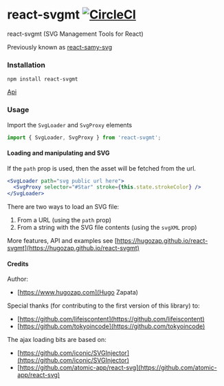 

# react-svgmt  [![CircleCI](https://circleci.com/gh/hugozap/react-svgmt.svg?style=svg)](https://circleci.com/gh/hugozap/react-svgmt)

react-svgmt (SVG Management Tools for React)

Previously known as [react-samy-svg](https://github.com/hugozap/react-samy-svg)

### Installation

```
npm install react-svgmt

```

[Api](https://hugozap.github.io/react-svgmt/#api)

### Usage

Import the `SvgLoader` and `SvgProxy` elements

```js
import { SvgLoader, SvgProxy } from 'react-svgmt';
```

#### Loading and manipulating and SVG

If the `path` prop is used, then the asset will be fetched from the url. 


```jsx
<SvgLoader path="svg public url here">
  <SvgProxy selector="#Star" stroke={this.state.strokeColor} />
</SvgLoader>

```

There are two ways to load an SVG file:

1) From a URL (using the `path` prop)
2) From a string with the SVG file contents (using the `svgXML` prop)

More features, API and examples see [https://hugozap.github.io/react-svgmt](https://hugozap.github.io/react-svgmt)


#### Credits

Author:

 - [https://www.hugozap.com](Hugo Zapata)

Special thanks (for contributing to the first version of this library) to:

 - [https://github.com/lifeiscontent](https://github.com/lifeiscontent)
 - [https://github.com/tokyoincode](https://github.com/tokyoincode)


The ajax loading bits are based on:

- [https://github.com/iconic/SVGInjector](https://github.com/iconic/SVGInjector)
- [https://github.com/atomic-app/react-svg](https://github.com/atomic-app/react-svg)
